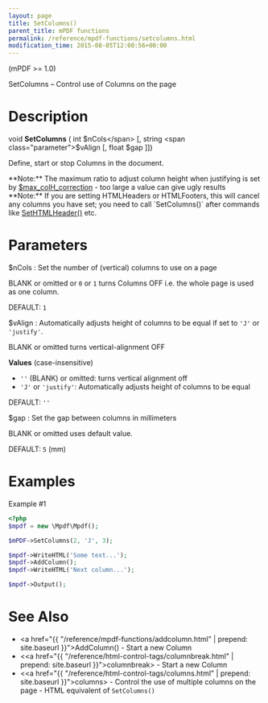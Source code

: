 ```yaml
---
layout: page
title: SetColumns()
parent_title: mPDF functions
permalink: /reference/mpdf-functions/setcolumns.html
modification_time: 2015-08-05T12:00:56+00:00
---
```


(mPDF >= 1.0)

SetColumns – Control use of Columns on the page

# Description

void **SetColumns** ( 
int <span class="parameter">$nCols</span> 
[, string <span class="parameter">$vAlign</span> 
[, float <span class="parameter">$gap</span> 
]])

Define, start or stop Columns in the document.

<div class="alert alert-info" role="alert" markdown="1">
  **Note:** The maximum ratio to adjust column height when justifying is set by 
  <a href="{{ "/reference/mpdf-variables/max-colh-correction.html" | prepend: site.baseurl }}">$max_colH_correction</a> - too
  large a value can give ugly results
</div>

<div class="alert alert-info" role="alert" markdown="1">
  **Note:** If you are setting HTMLHeaders or HTMLFooters, this will cancel any columns you have set; 
  you need to call `SetColumns()` after commands like 
  <a href="{{ "/reference/mpdf-functions/sethtmlheader.html" | prepend: site.baseurl }}">SetHTMLHeader()</a> etc.
</div>

# Parameters

<span class="parameter">$nCols</span>
: Set the number of (vertical) columns to use on a page

  <span class="smallblock">BLANK</span> or omitted or `0` or `1` turns Columns OFF i.e. the whole page is used as one column.
  
  <span class="smallblock">DEFAULT</span>: `1`
  
<span class="parameter">$vAlign</span>
: Automatically adjusts height of columns to be equal if set to `'J'` or `'justify'`.
  
  <span class="smallblock">BLANK</span> or omitted turns vertical-alignment OFF
  
  **Values** (case-insensitive)
  
  * `''` (<span class="smallblock">BLANK</span>) or omitted: turns vertical alignment off
  * `'J'` or `'justify'`:  Automatically adjusts height of columns to be equal
  
  <span class="smallblock">DEFAULT</span>: `''`
  
<span class="parameter">$gap</span>
: Set the gap between columns in millimeters
  
  <span class="smallblock">BLANK</span> or omitted uses default value.
  
  <span class="smallblock">DEFAULT</span>: `5` (mm)

# Examples

Example #1

```php
<?php
$mpdf = new \Mpdf\Mpdf();

$mPDF->SetColumns(2, 'J', 3);

$mpdf->WriteHTML('Some text...');
$mpdf->AddColumn();
$mpdf->WriteHTML('Next column...');

$mpdf->Output();

```

# See Also

 * <a href="{{ "/reference/mpdf-functions/addcolumn.html" | prepend: site.baseurl }}">AddColumn()</a> - Start a new Column
 * &lt;<a href="{{ "/reference/html-control-tags/columnbreak.html" | prepend: site.baseurl }}">columnbreak</a>&gt; - Start a new Column
 * &lt;<a href="{{ "/reference/html-control-tags/columns.html" | prepend: site.baseurl }}">columns</a>&gt; - Control the use of multiple columns on the page - HTML equivalent of `SetColumns()`
